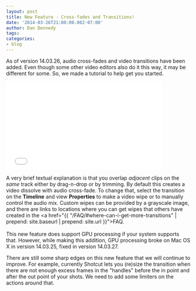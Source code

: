 ```yaml
---
layout: post
title: New Feature - Cross-fades and Transitions!
date: '2014-03-26T21:00:00.002-07:00'
author: Dan Dennedy
tags: 
categories:
- blog
---
```


As of version 14.03.26, audio cross-fades and video transitions have been added. Even though some other video editors also do it this way, it may be different for some. So, we made a tutorial to help get you started.<br>

<div><iframe allowfullscreen="" frameborder="0" height="240" src="//www.youtube.com/embed/NUDCcq6WcJU" width="426"></iframe></div>

A very brief textual explanation is that you overlap <i>adjacent</i> clips on the <i>same</i> track either by drag-n-drop or by trimming. By default this creates a video dissolve with audio cross-fade. To change that, select the transition on the <b>Timeline</b> and view <b>Properties</b> to make a video wipe or to manually control the audio mix. Custom wipes can be provided by a grayscale image, and there are links to locations where you can get wipes that others have created in the <a href="{{  "/FAQ/#where-can-i-get-more-transitions" | prepend: site.baseurl | prepend: site.url }}">FAQ</a>.<br><br>This new feature does support GPU processing if your system supports that. However, while making this addition, GPU processing broke on Mac OS X in version 14.03.25, fixed in version 14.03.27.

There are still some sharp edges on this new feature that we will continue to improve. For example, currently Shotcut lets you (re)size the transition when there are not enough excess frames in the "handles" before the in point and after the out point of your shots. We need to add some limiters on the actions around that.
